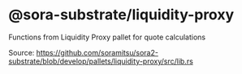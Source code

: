 # @sora-substrate/liquidity-proxy

Functions from Liquidity Proxy pallet for quote calculations

Source: https://github.com/soramitsu/sora2-substrate/blob/develop/pallets/liquidity-proxy/src/lib.rs
